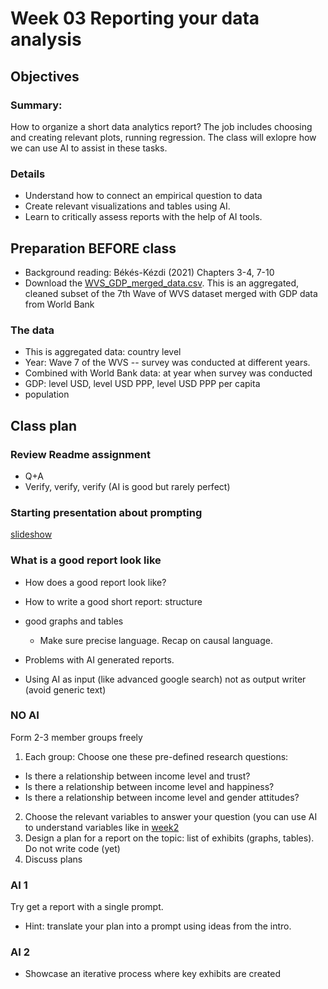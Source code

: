 # Week 03 Reporting your data analysis

## Objectives 

### Summary:  
How to organize a short data analytics report? The job includes choosing and creating relevant plots, running regression. 
The class will exlopre how we can use AI to assist in these tasks.

### Details
* Understand how to connect an empirical question to data 
* Create relevant visualizations and tables using AI.
* Learn to critically assess reports with the help of AI tools.

## Preparation BEFORE class

* Background reading: Békés-Kézdi (2021) Chapters 3-4, 7-10
* Download the [WVS_GDP_merged_data.csv](/data/VWS/WVS_GDP_merged_data.csv). This is an aggregated, cleaned subset of the 7th Wave of WVS dataset merged with GDP data from World Bank

### The data

* This is aggregated data: country level
* Year: Wave 7 of the WVS -- survey was conducted at different years. 
* Combined with World Bank data: at year when survey was conducted
 * GDP: level USD, level USD PPP, level  USD PPP per capita
 * population

## Class plan

### Review Readme assignment

* Q+A
* Verify, verify, verify (AI is good but rarely perfect)

### Starting presentation about prompting

[slideshow](https://gabors-data-analysis.com/courses/da-w-ai-2025/da-w-ai-02-prompting)

### What is a good report look like

*	How does a good report look like?
  *	How to write a good short report: structure
  *	good graphs and tables
 	*	Make sure precise language. Recap on causal language.

*	Problems with AI generated reports.
 * Using AI as input (like advanced google search) not as output writer (avoid generic text)


### NO AI

Form 2-3 member groups freely

1. Each group: Choose one these pre-defined research questions:
  * Is there a relationship between income level and trust? 
  * Is there a relationship between income level and happiness? 
  * Is there a relationship between income level and gender attitudes?
2. Choose the relevant variables to answer your question (you can use AI to understand variables like in [week2](/da-w-ai/edit/main/week02)
3. Design a plan for a report on the topic: list of exhibits (graphs, tables). Do not write code (yet)
4. Discuss plans

### AI 1

Try get a report with a single prompt.
* Hint: translate your plan into a prompt using ideas from the intro. 

### AI 2

* Showcase an iterative process where key exhibits are created

